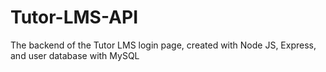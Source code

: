 # Tutor-LMS-API
The backend of the Tutor LMS login page, created with Node JS, Express, and user database with MySQL
